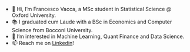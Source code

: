 - 👋 Hi, I’m Francesco Vacca, a MSc student in Statistical Science @ Oxford University.
- 📚 I graduated cum Laude with a BSc in Economics and Computer Science from Bocconi University.
- 👀 I’m interested in Machine Learning, Quant Finance and Data Science.
- 📫 Reach me on [Linkedin](https://www.linkedin.com/in/francescoovacca)! 

<!---
francescoovacca/francescoovacca is a ✨ special ✨ repository because its `README.md` (this file) appears on your GitHub profile.
You can click the Preview link to take a look at your changes.
--->
